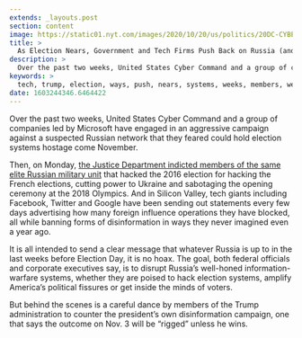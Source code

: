 ```yaml
--- 
extends: _layouts.post 
section: content 
image: https://static01.nyt.com/images/2020/10/20/us/politics/20DC-CYBER-1/20DC-CYBER-1-facebookJumbo.jpg 
title: > 
  As Election Nears, Government and Tech Firms Push Back on Russia (and Trump) 
description: > 
  Over the past two weeks, United States Cyber Command and a group of companies led by Microsoft have engaged in an aggressive campaign against a suspected Russian network that they feared could hold election systems hostage come November.Then, on Monday, the Justice Department indicted members of the same elite Russian military unit that hacked the 2016 election for hacking the French elections, cutting power to Ukraine and sabotaging the opening ceremony at the 2018 Olympics.It is all intended to send a clear message that whatever Russia is up to in the last weeks before Election Day, it is no hoax.The goal, both federal officials and corporate executives say, is to disrupt Russia’s well-honed information-warfare systems, whether they are poised to hack election systems, amplify America’s political fissures or get inside the minds of voters.But behind the scenes is a careful dance by members of the Trump administration to counter the president’s own disinformation campaign, one that says the outcome on Nov. 3 will be “rigged” unless he wins. 
keywords: > 
  tech, trump, election, ways, push, nears, systems, weeks, members, wellhoned, wins, disinformation, firms, russia, russian, campaign 
date: 1603244346.6464422 
--- 
```

<div><p class="css-158dogj evys1bk0">Over the past two weeks, United States Cyber Command and a group of companies led by Microsoft have engaged in an aggressive campaign against a suspected Russian network that they feared could hold election systems hostage come November.</p><p class="css-158dogj evys1bk0">Then, on Monday, <a class="css-1g7m0tk" href="https://www.nytimes.com/2020/10/19/us/politics/russian-intelligence-cyberattacks.html?searchResultPosition=1" title="">the Justice Department indicted members of the same elite Russian military unit</a> that hacked the 2016 election for hacking the French elections, cutting power to Ukraine and sabotaging the opening ceremony at the 2018 Olympics. And in Silicon Valley, tech giants including Facebook, Twitter and Google have been sending out statements every few days advertising how many foreign influence operations they have blocked, all while banning forms of disinformation in ways they never imagined even a year ago.</p><p class="css-158dogj evys1bk0">It is all intended to send a clear message that whatever Russia is up to in the last weeks before Election Day, it is no hoax. The goal, both federal officials and corporate executives say, is to disrupt Russia&#8217;s well-honed information-warfare systems, whether they are poised to hack election systems, amplify America&#8217;s political fissures or get inside the minds of voters.</p><p class="css-158dogj evys1bk0">But behind the scenes is a careful dance by members of the Trump administration to counter the president&#8217;s own disinformation campaign, one that says the outcome on Nov. 3 will be &#8220;rigged&#8221; unless he wins.</p></div>